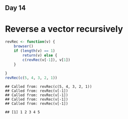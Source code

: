 ## Day 14

# Reverse a vector recursively


```r
revRec <- function(v) {
    browser()
    if (length(v) == 1) 
        return(v) else {
        c(revRec(v[-1]), v[1])
    }
    
}
revRec(c(5, 4, 3, 2, 1))
```

```
## Called from: revRec(c(5, 4, 3, 2, 1))
## Called from: revRec(v[-1])
## Called from: revRec(v[-1])
## Called from: revRec(v[-1])
## Called from: revRec(v[-1])
```

```
## [1] 1 2 3 4 5
```



